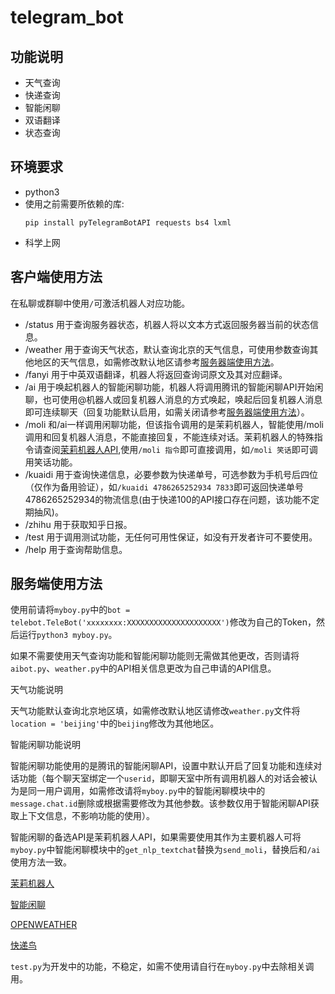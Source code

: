 # telegram_bot

## 功能说明

- 天气查询
- 快递查询
- 智能闲聊
- 双语翻译
- 状态查询

## 环境要求

- python3
- 使用之前需要所依赖的库:
    ```
    pip install pyTelegramBotAPI requests bs4 lxml
    ```
- 科学上网

## 客户端使用方法

在私聊或群聊中使用`/`可激活机器人对应功能。

- /status 用于查询服务器状态，机器人将以文本方式返回服务器当前的状态信息。
- /weather 用于查询天气状态，默认查询北京的天气信息，可使用参数查询其他地区的天气信息，如需修改默认地区请参考[服务器端使用方法](#weather)。
- /fanyi 用于中英双语翻译，机器人将返回查询词原文及其对应翻译。
- /ai 用于唤起机器人的智能闲聊功能，机器人将调用腾讯的智能闲聊API开始闲聊，也可使用@机器人或回复机器人消息的方式唤起，唤起后回复机器人消息即可连续聊天（回复功能默认启用，如需关闭请参考[服务器端使用方法](#ai)）。
- /moli 和/ai一样调用闲聊功能，但该指令调用的是茉莉机器人，智能使用/moli调用和回复机器人消息，不能直接回复，不能连续对话。茉莉机器人的特殊指令请查阅[茉莉机器人API](http://www.itpk.cn/robot.php),使用`/moli 指令`即可直接调用，如`/moli 笑话`即可调用笑话功能。
- /kuaidi 用于查询快递信息，必要参数为快递单号，可选参数为手机号后四位（仅作为备用验证），如`/kuaidi 4786265252934 7833`即可返回快递单号4786265252934的物流信息(由于快递100的API接口存在问题，该功能不定期抽风)。
- /zhihu 用于获取知乎日报。
- /test 用于调用测试功能，无任何可用性保证，如没有开发者许可不要使用。
- /help 用于查询帮助信息。

## 服务端使用方法

使用前请将`myboy.py`中的`bot = telebot.TeleBot('xxxxxxxx:XXXXXXXXXXXXXXXXXXXXX')`修改为自己的Token，然后运行`python3 myboy.py`。

如果不需要使用天气查询功能和智能闲聊功能则无需做其他更改，否则请将`aibot.py`、`weather.py`中的API相关信息更改为自己申请的API信息。

<span id="weather">天气功能说明</span>

天气功能默认查询北京地区填，如需修改默认地区请修改`weather.py`文件将`location = 'beijing'`中的`beijing`修改为其他地区。

<span id="ai">智能闲聊功能说明</span>

智能闲聊功能使用的是腾讯的智能闲聊API，设置中默认开启了回复功能和连续对话功能（每个聊天室绑定一个`userid`，即聊天室中所有调用机器人的对话会被认为是同一用户调用，如需修改请将`myboy.py`中的智能闲聊模块中的`message.chat.id`删除或根据需要修改为其他参数。该参数仅用于智能闲聊API获取上下文信息，不影响功能的使用）。

智能闲聊的备选API是茉莉机器人API，如果需要使用其作为主要机器人可将`myboy.py`中智能闲聊模块中的`get_nlp_textchat`替换为`send_moli`，替换后和`/ai`使用方法一致。

[茉莉机器人](http://www.itpk.cn/robot.php)

[智能闲聊](https://ai.qq.com/product/nlpchat.shtml)

[OPENWEATHER](https://openweathermap.org/api)

[快递鸟](https://www.kdniao.com/api-all)

`test.py`为开发中的功能，不稳定，如需不使用请自行在`myboy.py`中去除相关调用。


